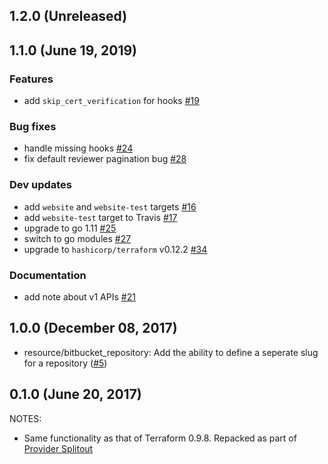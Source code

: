 ## 1.2.0 (Unreleased)
## 1.1.0 (June 19, 2019)

### Features

* add `skip_cert_verification` for hooks [#19](https://github.com/terraform-providers/terraform-provider-bitbucket/issues/19)

### Bug fixes

* handle missing hooks [#24](https://github.com/terraform-providers/terraform-provider-bitbucket/issues/24)
* fix default reviewer pagination bug [#28](https://github.com/terraform-providers/terraform-provider-bitbucket/issues/28)

### Dev updates

* add `website` and `website-test` targets [#16](https://github.com/terraform-providers/terraform-provider-bitbucket/issues/16)
* add `website-test` target to Travis [#17](https://github.com/terraform-providers/terraform-provider-bitbucket/issues/17)
* upgrade to go 1.11 [#25](https://github.com/terraform-providers/terraform-provider-bitbucket/issues/25)
* switch to go modules [#27](https://github.com/terraform-providers/terraform-provider-bitbucket/issues/27)
* upgrade to `hashicorp/terraform` v0.12.2 [#34](https://github.com/terraform-providers/terraform-provider-bitbucket/issues/34)

### Documentation

* add note about v1 APIs [#21](https://github.com/terraform-providers/terraform-provider-bitbucket/issues/21)

## 1.0.0 (December 08, 2017)

* resource/bitbucket_repository: Add the ability to define a seperate slug for a repository ([#5](https://github.com/terraform-providers/terraform-provider-bitbucket/issues/5))

## 0.1.0 (June 20, 2017)

NOTES:

* Same functionality as that of Terraform 0.9.8. Repacked as part of [Provider Splitout](https://www.hashicorp.com/blog/upcoming-provider-changes-in-terraform-0-10/)
